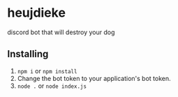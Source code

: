 # heujdieke
discord bot that will destroy your dog

## Installing
1. `npm i` or `npm install`
2. Change the bot token to your application's bot token.
3. `node .` or `node index.js`